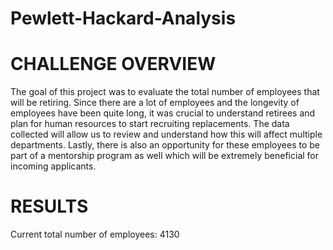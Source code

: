 # Pewlett-Hackard-Analysis

# CHALLENGE OVERVIEW
The goal of this project was to evaluate the total number of employees that will be retiring.  Since there are a lot of employees and the longevity of employees have been quite long, it was crucial to understand retirees and plan for human resources to start recruiting replacements.   The data collected will allow us to review and understand how this will affect multiple departments.   Lastly, there is also an opportunity for these employees to be part of a mentorship program as well which will be extremely beneficial for incoming applicants.

# RESULTS
Current total number of employees:   4130


